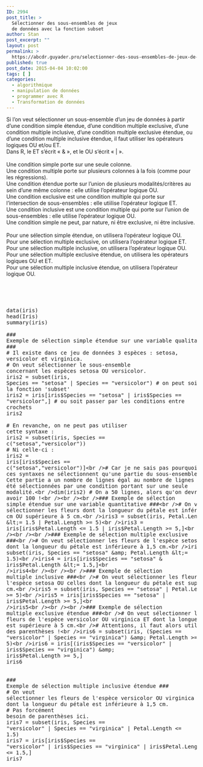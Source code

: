 ```yaml
---
ID: 2994
post_title: >
  Sélectionner des sous-ensembles de jeux
  de données avec la fonction subset
author: Stan
post_excerpt: ""
layout: post
permalink: >
  https://abcdr.guyader.pro/selectionner-des-sous-ensembles-de-jeux-de-donnees-avec-la-fonction-subset/
published: true
post_date: 2015-04-04 10:02:00
tags: [ ]
categories:
  - algorithmique
  - manipulation de données
  - programmer avec R
  - Transformation de données
---
```

Si l’on veut sélectionner un sous-ensemble d’un jeu de données à partir d’une condition simple étendue, d’une condition multiple exclusive, d’une condition multiple inclusive, d’une condition multiple exclusive étendue, ou d’une condition multiple inclusive étendue, il faut utiliser les opérateurs logiques OU et/ou ET.<br />Dans R, le ET s’écrit « &amp; », et le OU s’écrit « | ».<br /><br />Une condition simple porte sur une seule colonne.<br />Une condition multiple porte sur plusieurs colonnes à la fois (comme pour les régressions).<br />Une condition étendue porte sur l’union de plusieurs modalités/critères au sein d’une même colonne : elle utilise l’opérateur logique OU.<br />Une condition exclusive est une condition multiple qui porte sur l’intersection de sous-ensembles : elle utiilise l’opérateur logique ET.<br />Une condition inclusive est une condition multiple qui porte sur l’union de sous-ensembles : elle utilise l’opérateur logique OU.<br />Une condition simple ne peut, par nature, ni être exclusive, ni être inclusive.<br /><br />Pour une sélection simple étendue, on utilisera l’opérateur logique OU.<br />Pour une sélection multiple exclusive, on utilisera l’opérateur logique ET.<br />Pour une sélection multiple inclusive, on utilisera l’opérateur logique OU.<br />Pour une sélection multiple exclusive étendue, on utilisera les opérateurs logiques OU et ET.<br />Pour une sélection multiple inclusive étendue, on utilisera l’opérateur logique OU.<br /><br /><br /> <pre lang='rsplus'><br /><br />data(iris)<br />head(Iris)<br />summary(iris)<br /><br />### Exemple de sélection simple étendue sur une variable qualitative ###<br /># Il existe dans ce jeu de données 3 espèces : setosa, versicolor et virginica.<br /># On veut sélectionner le sous-ensemble concernant les espèces setosa OU versicolor.<br />iris2 = subset(iris, Species == "setosa" | Species == "versicolor") # on peut soit passer par la fonction 'subset'<br />iris2 = iris[iris$Species == "setosa" | iris$Species == "versicolor",] # ou soit passer par les conditions entre crochets<br />iris2<br /><br /># En revanche, on ne peut pas utiliser cette syntaxe :<br />iris2 = subset(iris, Species == c("setosa","versicolor"))<br /># Ni celle-ci :<br />iris2 = iris[iris$Species == c("setosa","versicolor")]<br /># Car je ne sais pas pourquoi, mais ces syntaxes ne sélectionnent qu'une partie du sous-ensemble désiré. Cette partie a un nombre de lignes égal au nombre de lignes qui auraient été sélectionnées par une condition portant sur une seule modalité.<br />dim(iris2) # On a 50 lignes, alors qu'on devrait en avoir 100 !<br /><br /><br />### Exemple de sélection simple étendue sur une variable quantitative ###<br /># On veut sélectionner les fleurs dont la longueur du pétale est inférieure à 1,5 cm OU supérieure à 5 cm.<br />iris3 = subset(iris, Petal.Length &lt;= 1.5 | Petal.Length >= 5)<br />iris3 = iris[iris$Petal.Length &lt;= 1.5 | iris$Petal.Length >= 5,]<br />iris3<br /><br /><br />### Exemple de sélection multiple exclusive ###<br /># On veut sélectionner les fleurs de l'espèce setosa ET dont la longueur du pétale est inférieure à 1,5 cm.<br />iris4 = subset(iris, Species == "setosa" &amp; Petal.Length &lt;= 1.5)<br />iris4 = iris[iris$Species == "setosa" &amp; iris$Petal.Length &lt;= 1.5,]<br />iris4<br /><br /><br />### Exemple de sélection multiple inclusive ###<br /># On veut sélectionner les fleurs de l'espèce setosa OU celles dont la longueur du pétale est supérieure à 5 cm.<br />iris5 = subset(iris, Species == "setosa" | Petal.Length >= 5)<br />iris5 = iris[iris$Species == "setosa" | iris$Petal.Length >= 5,]<br />iris5<br /><br /><br />### Exemple de sélection multiple exclusive étendue ###<br /># On veut sélectionner les fleurs de l'espèce versicolor OU virginica ET dont la longueur du pétale est supérieure à 5 cm.<br /># Attentions, il faut alors utiliser des parenthèses !<br />iris6 = subset(iris, (Species == "versicolor" | Species == "virginica") &amp; Petal.Length >= 5)<br />iris6 = iris[(iris$Species == "versicolor" | iris$Species == "virginica") &amp; iris$Petal.Length >= 5,]<br />iris6<br /><br /><br />### Exemple de sélection multiple inclusive étendue ###<br /># On veut sélectionner les fleurs de l'espèce versicolor OU virginica OU celles dont la longueur du pétale est inférieure à 1,5 cm.<br /># Pas forcément besoin de parenthèses ici.<br />iris7 = subset(iris, Species == "versicolor" | Species == "virginica" | Petal.Length &lt;= 1.5)<br />iris7 = iris[iris$Species == "versicolor" | iris$Species == "virginica" | iris$Petal.Length &lt;= 1.5,]<br />iris7<br /> </pre> <br /><br />